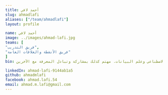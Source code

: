```yaml
---
title: أحمد لافي
slug: ahmadlafi
aliases: ["/team/ahmadlafi"]
layout: profile

name: أحمد لافي
image: ../images/ahmad-lafi.jpg
teams: [
"فريق التدريب",
"فريق الأنشطة والعلاقات العامة"
]
bio: طالب هندسة حاسوب، شغوف بالبحث والعمل على مشاريع الذكاء الاصطناعي وعلم البيانات. مهتم كذلك بمشاركة وتبادل المعرفة مع الآخرين.

linkedIn: ahmad-lafi-9144ab1a5
github: ahmadmlafi
facebook: ahmad.lafi.54
email: ahmad.m.lafi@gmail.com
---
```


